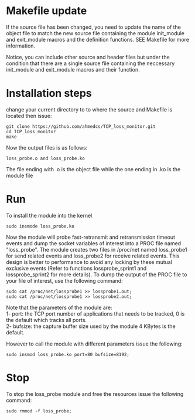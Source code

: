 # Makefile update
If the source file has been changed, you need to update the name of the object file to match the new source file containing the module init_module and exit_module macros and the definition functions. SEE Makefile for more information.

Notice, you can include other source and header files but under the condition that there are a single source file containing the neccessary init_module and exit_module macros and their function.

# Installation steps

change your current directory to to where the source and Makefile is located then issue:

```
git clone https://github.com/ahmedcs/TCP_loss_monitor.git
cd TCP_loss_monitor
make
```

Now the output files is as follows:
```
loss_probe.o and loss_probe.ko
```
The file ending with .o is the object file while the one ending in .ko is the module file


# Run
To install the module into the kernel
```
sudo insmode loss_probe.ko
```
Now the module will probe fast-retransmit and retransmission timeout events and dump the socket variables of interest into a PROC file named "loss_probe". The module creates two files in /proc/net named loss_probe1 for send related events and loss_probe2 for receive related events. This design is better to performance to avoid any locking by these mutual exclusive events (Refer to functions lossprobe_sprint1 and lossprobe_sprint2 for more details). To dump the output of the PROC file to your file of interest, use the following command:

```
sudo cat /proc/net/lossprobe1 >> lossprobe1.out;
sudo cat /proc/net/lossprobe1 >> lossprobe2.out;
```

Note that the parameters of the module are:  
1- port: the TCP port number of applications that needs to be tracked, 0 is the default which tracks all ports.  
2- bufsize: the capture buffer size used by the module 4 KBytes is the default.  

However to call the module with different parameters issue the following:
```
sudo insmod loss_probe.ko port=80 bufsize=8192;
```


# Stop

To stop the loss_probe module and free the resources issue the following command:

```
sudo rmmod -f loss_probe;
```
